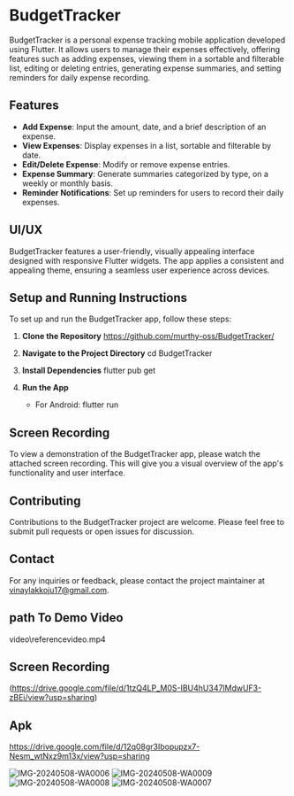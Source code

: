 # BudgetTracker

BudgetTracker is a personal expense tracking mobile application developed using Flutter. It allows users to manage their expenses effectively, offering features such as adding expenses, viewing them in a sortable and filterable list, editing or deleting entries, generating expense summaries, and setting reminders for daily expense recording.

## Features

- **Add Expense**: Input the amount, date, and a brief description of an expense.
- **View Expenses**: Display expenses in a list, sortable and filterable by date.
- **Edit/Delete Expense**: Modify or remove expense entries.
- **Expense Summary**: Generate summaries categorized by type, on a weekly or monthly basis.
- **Reminder Notifications**: Set up reminders for users to record their daily expenses.

## UI/UX

BudgetTracker features a user-friendly, visually appealing interface designed with responsive Flutter widgets. The app applies a consistent and appealing theme, ensuring a seamless user experience across devices.

## Setup and Running Instructions

To set up and run the BudgetTracker app, follow these steps:

1. **Clone the Repository**
https://github.com/murthy-oss/BudgetTracker/

2. **Navigate to the Project Directory**
cd BudgetTracker

3. **Install Dependencies**
flutter pub get

4. **Run the App**
   - For Android:
flutter run

## Screen Recording

To view a demonstration of the BudgetTracker app, please watch the attached screen recording. This will give you a visual overview of the app's functionality and user interface.

## Contributing

Contributions to the BudgetTracker project are welcome. Please feel free to submit pull requests or open issues for discussion.

## Contact

For any inquiries or feedback, please contact the project maintainer at vinaylakkoju17@gmail.com.
## path To Demo Video
video\referencevideo.mp4
## Screen Recording

(https://drive.google.com/file/d/1tzQ4LP_M0S-IBU4hU347lMdwUF3-zBEi/view?usp=sharing)


## Apk 
https://drive.google.com/file/d/12q08gr3Ibopupzx7-Nesm_wtNxz9m13x/view?usp=sharing




![IMG-20240508-WA0006](https://github.com/murthy-oss/BudgetTracker/assets/150650726/82e09d5a-e830-4855-8074-17227ffccd07)
![IMG-20240508-WA0009](https://github.com/murthy-oss/BudgetTracker/assets/150650726/d9751389-56ef-498a-8cb7-1488a17c563a)
![IMG-20240508-WA0008](https://github.com/murthy-oss/BudgetTracker/assets/150650726/79d1e232-d630-4baf-bc97-ec8c56421182)
![IMG-20240508-WA0007](https://github.com/murthy-oss/BudgetTracker/assets/150650726/5683e40b-a276-4ee3-a897-ef37454ddc9f)




